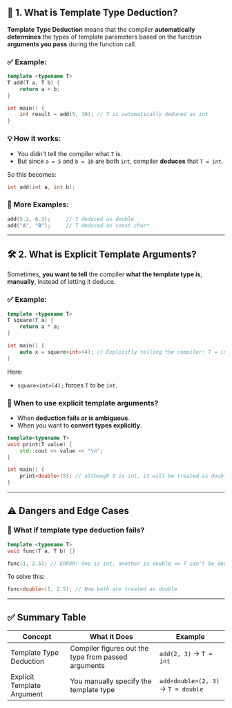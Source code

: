 ## 🧠 1. What is **Template Type Deduction**?

**Template Type Deduction** means that the compiler **automatically determines** the types of template parameters based on the function **arguments you pass** during the function call.

### ✅ Example:

```cpp
template <typename T>
T add(T a, T b) {
    return a + b;
}

int main() {
    int result = add(5, 10); // T is automatically deduced as int
}
```

### 💡 How it works:

* You didn't tell the compiler what `T` is.
* But since `a = 5` and `b = 10` are both `int`, compiler **deduces** that `T = int`.

So this becomes:

```cpp
int add(int a, int b);
```

### 🎯 More Examples:

```cpp
add(5.2, 6.3);     // T deduced as double
add("A", "B");     // T deduced as const char*
```

---

## 🛠️ 2. What is **Explicit Template Arguments**?

Sometimes, **you want to tell** the compiler **what the template type is**, **manually**, instead of letting it deduce.

### ✅ Example:

```cpp
template <typename T>
T square(T a) {
    return a * a;
}

int main() {
    auto x = square<int>(4); // Explicitly telling the compiler: T = int
}
```

Here:

* `square<int>(4);` forces `T` to be `int`.

### 🧨 When to use explicit template arguments?

* When **deduction fails or is ambiguous**.
* When you want to **convert types explicitly**.

```cpp
template<typename T>
void print(T value) {
    std::cout << value << "\n";
}

int main() {
    print<double>(5); // although 5 is int, it will be treated as double
}
```

---

## ⚠️ Dangers and Edge Cases

### 🤔 What if template type deduction fails?

```cpp
template <typename T>
void func(T a, T b) {}

func(1, 2.5); // ERROR! One is int, another is double => T can't be deduced
```

To solve this:

```cpp
func<double>(1, 2.5); // Now both are treated as double
```

---

## ✅ Summary Table

| Concept                    | What it Does                                        | Example                            |
| -------------------------- | --------------------------------------------------- | ---------------------------------- |
| Template Type Deduction    | Compiler figures out the type from passed arguments | `add(2, 3)` → `T = int`            |
| Explicit Template Argument | You manually specify the template type              | `add<double>(2, 3)` → `T = double` |
